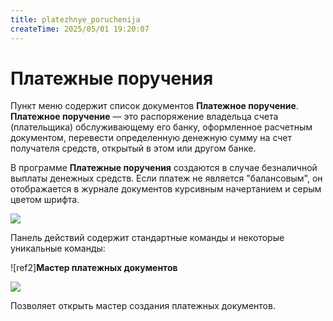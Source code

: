```yaml
---
title: platezhnye_poruchenija
createTime: 2025/05/01 19:20:07
---
```

# Платежные поручения

Пункт меню содержит список документов **Платежное поручение**. **Платежное поручение** — это распоряжение владельца счета (плательщика) обслуживающему его банку, оформленное расчетным документом, перевести определенную денежную сумму на счет получателя средств, открытый в этом или другом банке.

В программе **Платежные поручения** создаются в случае безналичной выплаты денежных средств. Если платеж не является "балансовым", он отображается в журнале документов курсивным начертанием и серым цветом шрифта.

![](Aspose.Words.83ab1c44-6b28-430a-a5f2-4d9e6ba1abd4.835.png)

Панель действий содержит стандартные команды и некоторые уникальные команды:

![ref2]**Мастер платежных документов**

![](Aspose.Words.83ab1c44-6b28-430a-a5f2-4d9e6ba1abd4.836.png)

Позволяет открыть мастер создания платежных документов.